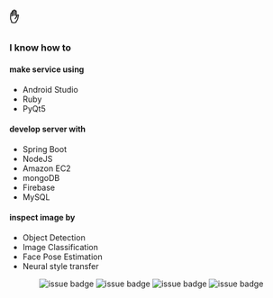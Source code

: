 ## ✋

### I know how to

#### make service using
  - Android Studio
  - Ruby
  - PyQt5

#### develop server with
  - Spring Boot
  - NodeJS
  - Amazon EC2
  - mongoDB
  - Firebase
  - MySQL

#### inspect image by
  - Object Detection
  - Image Classification
  - Face Pose Estimation
  - Neural style transfer


<div align=center>
  
![issue badge](https://img.shields.io/badge/python-45%25-yellow?style=flat-square&logo=python&logoColor=white)
![issue badge](https://img.shields.io/badge/java-45%25-%23ea8c10?style=flat-square&logo=java&logoColor=white)
![issue badge](https://img.shields.io/badge/golang-5%25-%2300a7d0?style=flat-square&logo=go&logoColor=white)
![issue badge](https://img.shields.io/badge/c%2B%2B-5%25-%238052b7?style=flat-square&logo=visual-studio&logoColor=white)

</div>
